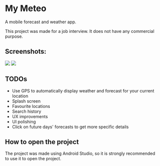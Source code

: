 # My Meteo

A mobile forecast and weather app.

This project was made for a job interview. It does not have any commercial purpose.

## Screenshots:

![](https://i.imgur.com/7ZQxV77.png=100px)
![](https://i.imgur.com/bgkP0Dt.png=100px)

## TODOs
* Use GPS to automatically display weather and forecast for your current location
* Splash screen
* Favourite locations
* Search history
* UX improvements
* UI polishing
* Click on future days' forecasts to get more specific details


## How to open the project
The project was made using Android Studio, so it is strongly recommended to use it to open the project.
